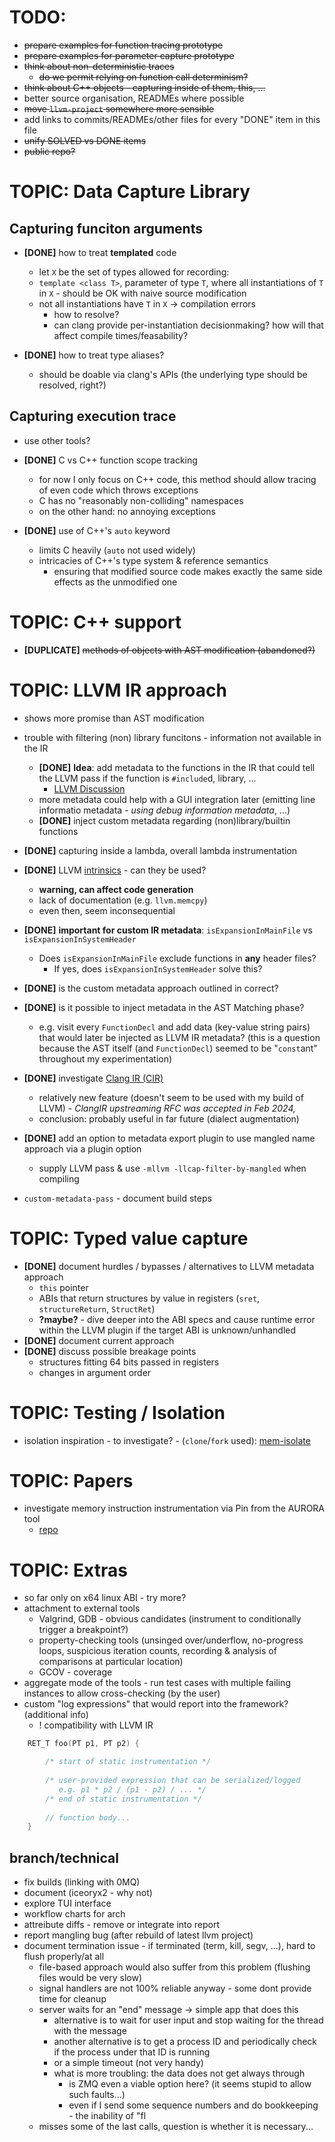 # TODO:

* ~~prepare examples for function tracing prototype~~
* ~~prepare examples for parameter capture prototype~~
* ~~think about non-deterministic traces~~
    * ~~do we permit relying on function call determinism?~~
* ~~think about C++ objects - capturing inside of them, this, ...~~
* better source organisation, READMEs where possible
* ~~move `llvm-project` somewhere more sensible~~
* add links to commits/READMEs/other files for every "DONE" item in this file
* ~~unify SOLVED vs DONE items~~
* ~~public repo?~~

# TOPIC: Data Capture Library

## Capturing funciton arguments

* **[DONE]** how to treat **templated** code
    * let `X` be the set of types allowed for recording:
    * `template <class T>`, parameter of type `T`, where all instantiations of `T` in `X` - should be OK with naive source modification
    * not all instantiations have `T` in `X` -> compilation errors
        * how to resolve?
        * can clang provide per-instantiation decisionmaking? how will that affect compile times/feasability?

* **[DONE]** how to treat type aliases?
    * should be doable via clang's APIs (the underlying type should be resolved, right?)

## Capturing execution trace 

* use other tools?

* **[DONE]** C vs C++ function scope tracking
    * for now I only focus on C++ code, this method should allow tracing of even code which throws exceptions
    * C has no "reasonably non-colliding" namespaces
    * on the other hand: no annoying exceptions

* **[DONE]** use of C++'s `auto` keyword
    * limits C heavily (`auto` not used widely)
    * intricacies of C++'s type system & reference semantics
        * ensuring that modified source code makes exactly the same side effects as the unmodified one

# TOPIC: C++ support

*  **[DUPLICATE]** ~~methods of objects with AST modification (abandoned?)~~

# TOPIC: LLVM IR approach

* shows more promise than AST modification
* trouble with filtering (non) library funcitons - information not available in the IR
    * **[DONE]** **Idea**: add metadata to the functions in the IR that could tell the LLVM pass if the function is `#include`d, library, ...
        * [LLVM Discussion](https://discourse.llvm.org/t/how-to-distinguish-between-user-defined-function-in-a-program-and-library-functions/54401/7)
    * more metadata could help with a GUI integration later (emitting line informatio metadata - *using debug information metadata*, ...)
    * **[DONE]** inject custom metadata regarding (non)library/builtin functions
* **[DONE]** capturing inside a lambda, overall lambda instrumentation
* **[DONE]** LLVM [intrinsics](http://llvm.org/docs/LangRef.html#intrinsics) - can they be used?
    * **warning, can affect code generation**
    * lack of documentation (e.g. `llvm.memcpy`)
    * even then, seem inconsequential

* **[DONE]** **important for custom IR metadata**: `isExpansionInMainFile` vs `isExpansionInSystemHeader`
    * Does `isExpansionInMainFile` exclude functions in **any** header files?
        * If yes, does `isExpansionInSystemHeader` solve this?

* **[DONE]** is the custom metadata approach outlined in [](./01-llvm-ir-metadata-emission.md#custom-llvm-ir-metadata) correct?
* **[DONE]** is it possible to inject metadata in the AST Matching phase?
    * e.g. visit every `FunctionDecl` and add data (key-value string pairs) that would later be injected as LLVM IR metadata? (this is a question because the AST itself (and `FunctionDecl`) seemed to be "`const`ant" throughout my experimentation)

* **[DONE]** investigate [Clang IR (CIR)](https://llvm.github.io/clangir/)
    * relatively new feature (doesn't seem to be used with my build of LLVM) - *ClangIR upstreaming RFC was accepted in Feb 2024,*
    * conclusion: probably useful in far future (dialect augmentation)

* **[DONE]** add an option to metadata export plugin to use mangled name approach via a plugin option
    * supply LLVM pass & use `-mllvm -llcap-filter-by-mangled` when compiling

* `custom-metadata-pass` - document build steps

# TOPIC: Typed value capture
* **[DONE]** document hurdles / bypasses / alternatives to LLVM metadata approach
    * `this` pointer
    * ABIs that return structures by value in registers (`sret`, `structureReturn`, `StructRet`)
    * **?maybe?** - dive deeper into the ABI specs and cause runtime error within the LLVM plugin if the target ABI is unknown/unhandled
* **[DONE]** document current approach
* **[DONE]** discuss possible breakage points
    * structures fitting 64 bits passed in registers
    * changes in argument order

# TOPIC: Testing / Isolation
* isolation inspiration - to investigate? - (`clone`/`fork` used): [mem-isolate](https://github.com/brannondorsey/mem-isolate)

# TOPIC: Papers

* investigate memory instruction instrumentation via Pin from the AURORA tool
    * [repo](https://github.com/RUB-SysSec/aurora)

# TOPIC: Extras
* so far only on x64 linux ABI - try more?
* attachment to external tools
    * Valgrind, GDB - obvious candidates (instrument to conditionally trigger a breakpoint?)
    * property-checking tools (unsinged over/underflow, no-progress loops, suspicious iteration counts, recording & analysis of comparisons at particular location)
    * GCOV - coverage
* aggregate mode of the tools - run test cases with multiple failing instances to allow cross-checking (by the user)
* custom "log expressions" that would report into the framework? (additional info) 
    * ! compatibility with LLVM IR
```c++
    RET_T foo(PT p1, PT p2) { 

        /* start of static instrumentation */
        
        /* user-provided expression that can be serialized/logged 
           e.g. p1 * p2 / (p1 - p2) / ... */
        /* end of static instrumentation */
        
        // function body...
    }
```

## branch/technical
* fix builds (linking with 0MQ)
* document (iceoryx2 - why not)
* explore TUI interface
* workflow charts for arch
* attreibute diffs - remove or integrate into report
* report mangling bug (after rebuild of latest llvm project)
* document termination issue - if terminated (term, kill, segv, ...), hard to flush properly/at all
    * file-based approach would also suffer from this problem (flushing files would be very slow)
    * signal handlers are not 100% reliable anyway - some dont provide time for cleanup
    * server waits for an "end" message -> simple app that does this
        * alternative is to wait for user input and stop waiting for the thread with the message
        * another alternative is to get a process ID and periodically check if the process under that ID is running
        * or a simple timeout (not very handy)
        * what is more troubling: the data does not get always through 
            * is ZMQ even a viable option here? (it seems stupid to allow such faults...)
            * even if I send some sequence numbers and do bookkeeping - the inability of "fl
    * misses some of the last calls, question is whether it is necessary...
 